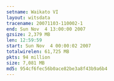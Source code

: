 ```yaml
---
setname: Waikato VI
layout: witsdata
tracename: 20071103-110002-1
end: Sun Nov  4 13:00:00 2007
gzsize: 2,379 MB
len: 12:59:59
start: Sun Nov  4 00:00:02 2007
totalwirelen: 61,725 MB
pkts: 94 million
size: 7,081 MB
md5: 954cf6fec56b0ace82be3a8f43b9a6b4
---
```

